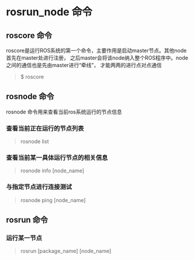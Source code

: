 # rosrun_node 命令
## roscore 命令 
roscore是运行ROS系统的第一个命令，主要作用是启动master节点。其他node首先在master处进行注册， 之后master会将该node纳入整个ROS程序中。node之间的通信也是先由master进行“牵线”， 才能两两的进行点对点通信
>$ roscore
## rosnode 命令
rosnode 命令用来查看当前ros系统运行的节点信息
### 查看当前正在运行的节点列表
> rosnode list
### 查看当前某一具体运行节点的相关信息
> rosnode info [node_name]
### 与指定节点进行连接测试
> rosnode ping [node_name]
## rosrun 命令
### 运行某一节点
> rosrun [package_name] [node_name]